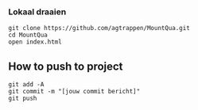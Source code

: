 ### Lokaal draaien

```
git clone https://github.com/agtrappen/MountQua.git
cd MountQua
open index.html
```
## How to push to project

```
git add -A
git commit -m "[jouw commit bericht]"
git push
```
